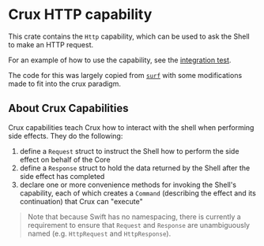 # Crux HTTP capability

This crate contains the `Http` capability, which can be used to ask the Shell to make an HTTP request.

For an example of how to use the capability, see the [integration test](./tests/with_shell.rs).

The code for this was largely copied from [`surf`](https://github.com/http-rs/surf) with some modifications made to fit into the crux paradigm.

## About Crux Capabilities

Crux capabilities teach Crux how to interact with the shell when performing side effects. They do the following:

1. define a `Request` struct to instruct the Shell how to perform the side effect on behalf of the Core
1. define a `Response` struct to hold the data returned by the Shell after the side effect has completed
1. declare one or more convenience methods for invoking the Shell's capability, each of which creates a `Command` (describing the effect and its continuation) that Crux can "execute"

> Note that because Swift has no namespacing, there is currently a requirement to ensure that `Request` and `Response` are unambiguously named (e.g. `HttpRequest` and `HttpResponse`).
